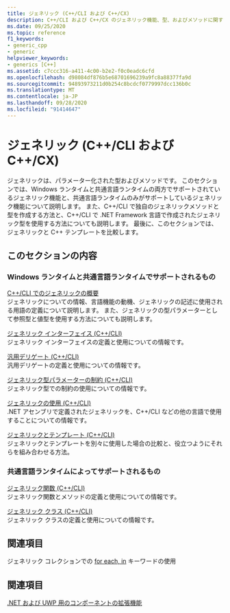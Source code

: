 ```yaml
---
title: ジェネリック (C++/CLI および C++/CX)
description: C++/CLI および C++/CX のジェネリック機能、型、およびメソッドに関するコンテンツへのリンクが掲載されています。
ms.date: 09/25/2020
ms.topic: reference
f1_keywords:
- generic_cpp
- generic
helpviewer_keywords:
- generics [C++]
ms.assetid: c7ccc316-a411-4c00-b2e2-f0c0eadc6cfd
ms.openlocfilehash: d98084df876b5e68701696239a9fc8a88377fa9d
ms.sourcegitcommit: 94893973211d0b254c8bcdcf0779997dcc136b0c
ms.translationtype: MT
ms.contentlocale: ja-JP
ms.lasthandoff: 09/28/2020
ms.locfileid: "91414647"
---
```

# <a name="generics--ccli-and-ccx"></a>ジェネリック (C++/CLI および C++/CX)

ジェネリックは、パラメーター化された型およびメソッドです。 このセクションでは、Windows ランタイムと共通言語ランタイムの両方でサポートされているジェネリック機能と、共通言語ランタイムのみがサポートしているジェネリック機能について説明します。 また、C++/CLI で独自のジェネリックメソッドと型を作成する方法と、C++/CLI で .NET Framework 言語で作成されたジェネリック型を使用する方法についても説明します。 最後に、このセクションでは、ジェネリックと C++ テンプレートを比較します。

## <a name="in-this-section"></a>このセクションの内容

### <a name="supported-by-the-windows-runtime-and-the-common-language-runtime"></a>Windows ランタイムと共通言語ランタイムでサポートされるもの

[C++/CLI でのジェネリックの概要](overview-of-generics-in-visual-cpp.md)<br/>
ジェネリックについての情報、言語機能の動機、ジェネリックの記述に使用される用語の定義について説明します。 また、ジェネリックの型パラメーターとして参照型と値型を使用する方法についても説明します。

[ジェネリック インターフェイス (C++/CLI)](generic-interfaces-visual-cpp.md)<br/>
ジェネリック インターフェイスの定義と使用についての情報です。

[汎用デリゲート (C++/CLI)](generic-delegates-visual-cpp.md)<br/>
汎用デリゲートの定義と使用についての情報です。

[ジェネリック型パラメーターの制約 (C++/CLI)](constraints-on-generic-type-parameters-cpp-cli.md)<br/>
ジェネリック型での制約の使用についての情報です。

[ジェネリックの使用 (C++/CLI)](consuming-generics-cpp-cli.md)<br/>
.NET アセンブリで定義されたジェネリックを、C++/CLI などの他の言語で使用することについての情報です。

[ジェネリックとテンプレート (C++/CLI)](generics-and-templates-visual-cpp.md)<br/>
ジェネリックとテンプレートを別々に使用した場合の比較と、役立つようにそれらを組み合わせる方法。

### <a name="supported-by-the-common-language-runtime"></a>共通言語ランタイムによってサポートされるもの

[ジェネリック関数 (C++/CLI)](generic-functions-cpp-cli.md)<br/>
ジェネリック関数とメソッドの定義と使用についての情報です。

[ジェネリック クラス (C++/CLI)](generic-classes-cpp-cli.md)<br/>
ジェネリック クラスの定義と使用についての情報です。

## <a name="related-sections"></a>関連項目

ジェネリック コレクションでの [for each, in](../dotnet/for-each-in.md) キーワードの使用

## <a name="see-also"></a>関連項目

[.NET および UWP 用のコンポーネントの拡張機能](component-extensions-for-runtime-platforms.md)
